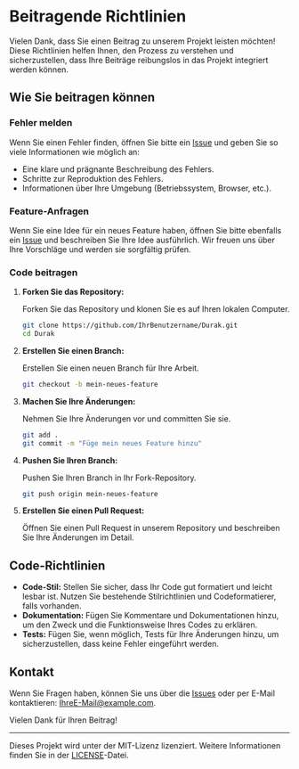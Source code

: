 # Beitragende Richtlinien

Vielen Dank, dass Sie einen Beitrag zu unserem Projekt leisten möchten! Diese Richtlinien helfen Ihnen, den Prozess zu verstehen und sicherzustellen, dass Ihre Beiträge reibungslos in das Projekt integriert werden können.

## Wie Sie beitragen können

### Fehler melden

Wenn Sie einen Fehler finden, öffnen Sie bitte ein [Issue](https://github.com/HSBI-Lerngruppe-Bres/Durak/issues) und geben Sie so viele Informationen wie möglich an:

- Eine klare und prägnante Beschreibung des Fehlers.
- Schritte zur Reproduktion des Fehlers.
- Informationen über Ihre Umgebung (Betriebssystem, Browser, etc.).

### Feature-Anfragen

Wenn Sie eine Idee für ein neues Feature haben, öffnen Sie bitte ebenfalls ein [Issue](https://github.com/HSBI-Lerngruppe-Bres/Durak/issues) und beschreiben Sie Ihre Idee ausführlich. Wir freuen uns über Ihre Vorschläge und werden sie sorgfältig prüfen.

### Code beitragen

1. **Forken Sie das Repository:**

    Forken Sie das Repository und klonen Sie es auf Ihren lokalen Computer.

    ```sh
    git clone https://github.com/IhrBenutzername/Durak.git
    cd Durak
    ```

2. **Erstellen Sie einen Branch:**

    Erstellen Sie einen neuen Branch für Ihre Arbeit.

    ```sh
    git checkout -b mein-neues-feature
    ```

3. **Machen Sie Ihre Änderungen:**

    Nehmen Sie Ihre Änderungen vor und committen Sie sie.

    ```sh
    git add .
    git commit -m "Füge mein neues Feature hinzu"
    ```

4. **Pushen Sie Ihren Branch:**

    Pushen Sie Ihren Branch in Ihr Fork-Repository.

    ```sh
    git push origin mein-neues-feature
    ```

5. **Erstellen Sie einen Pull Request:**

    Öffnen Sie einen Pull Request in unserem Repository und beschreiben Sie Ihre Änderungen im Detail.

## Code-Richtlinien

- **Code-Stil:** Stellen Sie sicher, dass Ihr Code gut formatiert und leicht lesbar ist. Nutzen Sie bestehende Stilrichtlinien und Codeformatierer, falls vorhanden.
- **Dokumentation:** Fügen Sie Kommentare und Dokumentationen hinzu, um den Zweck und die Funktionsweise Ihres Codes zu erklären.
- **Tests:** Fügen Sie, wenn möglich, Tests für Ihre Änderungen hinzu, um sicherzustellen, dass keine Fehler eingeführt werden.

## Kontakt

Wenn Sie Fragen haben, können Sie uns über die [Issues](https://github.com/HSBI-Lerngruppe-Bres/Durak/issues) oder per E-Mail kontaktieren: [IhreE-Mail@example.com](mailto:IhreE-Mail@example.com).

Vielen Dank für Ihren Beitrag!

---

Dieses Projekt wird unter der MIT-Lizenz lizenziert. Weitere Informationen finden Sie in der [LICENSE](LICENSE)-Datei.
